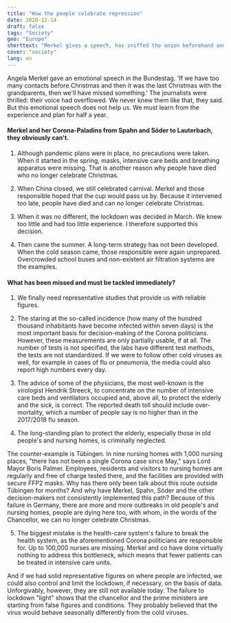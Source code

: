 ```yaml
---
title: "How the people celebrate repression"
date: 2020-12-14
draft: false
tags: "Society"
geo: "Europe"
shorttext: "Merkel gives a speech, has sniffed the onion beforehand and the heroine of repression is celebrated in social networks. La vie hypocrites!"
cover: "society"
lang: en
---
```


Angela Merkel gave an emotional speech in the Bundestag. 'If we have too many contacts before Christmas and then it was the last Christmas with the grandparents, then we'll have missed something.' The journalists were thrilled: their voice had overflowed. We never knew them like that, they said. But this emotional speech does not help us. We must learn from the experience and plan for half a year.

#### Merkel and her Corona-Paladins from Spahn and Söder to Lauterbach, they obviously can't.

  1. Although pandemic plans were in place, no precautions were taken. When it started in the spring, masks, intensive care beds and breathing apparatus were missing. That is another reason why people have died who no longer celebrate Christmas.

  2. When China closed, we still celebrated carnival. Merkel and those responsible hoped that the cup would pass us by. Because it intervened too late, people have died and can no longer celebrate Christmas.

  3. When it was no different, the lockdown was decided in March. We knew too little and had too little experience. I therefore supported this decision.

  4. Then came the summer. A long-term strategy has not been developed. When the cold season came, those responsible were again unprepared. Overcrowded school buses and non-existent air filtration systems are the examples.

#### What has been missed and must be tackled immediately?

  1. We finally need representative studies that provide us with reliable figures.

  2. The staring at the so-called incidence (how many of the hundred thousand inhabitants have become infected within seven days) is the most important basis for decision-making of the Corona politicians. However, these measurements are only partially usable, if at all. The number of tests is not specified, the labs have different test methods, the tests are not standardized. If we were to follow other cold viruses as well, for example in cases of flu or pneumonia, the media could also report high numbers every day.

  3. The advice of some of the physicians, the most well-known is the virologist Hendrik Streeck, to concentrate on the number of intensive care beds and ventilators occupied and, above all, to protect the elderly and the sick, is correct. The reported death toll should include over-mortality, which a number of people say is no higher than in the 2017/2018 flu season.

  4. The long-standing plan to protect the elderly, especially those in old people's and nursing homes, is criminally neglected.

  The counter-example is Tübingen. In nine nursing homes with 1,000 nursing places, "there has not been a single Corona case since May," says Lord Mayor Boris Palmer. Employees, residents and visitors to nursing homes are regularly and free of charge tested there, and the facilities are provided with secure FFP2 masks. Why has there only been talk about this route outside Tübingen for months? And why have Merkel, Spahn, Söder and the other decision-makers not consistently implemented this path? Because of this failure in Germany, there are more and more outbreaks in old people's and nursing homes, people are dying here too, with whom, in the words of the Chancellor, we can no longer celebrate Christmas.

  5. The biggest mistake is the health-care system's failure to break the health system, as the aforementioned Corona politicians are responsible for. Up to 100,000 nurses are missing. Merkel and co have done virtually nothing to address this bottleneck, which means that fewer patients can be treated in intensive care units.

And if we had solid representative figures on where people are infected, we could also control and limit the lockdown, if necessary, on the basis of data. Unforgivably, however, they are still not available today. The failure to lockdown "light" shows that the chancellor and the prime ministers are starting from false figures and conditions. They probably believed that the virus would behave seasonally differently from the cold viruses.
